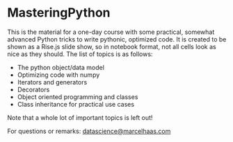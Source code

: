 # MasteringPython
This is the material for a one-day course with some practical, somewhat advanced Python tricks to write pythonic, optimized code. 
It is created to be shown as a Rise.js slide show, so in notebook format, not all cells look as nice as they should.
The list of topics is as follows:
- The python object/data model
- Optimizing code with numpy
- Iterators and generators
- Decorators
- Object oriented programming and classes
- Class inheritance for practical use cases

Note that a whole lot of important topics is left out! 

For questions or remarks: datascience@marcelhaas.com
